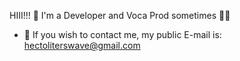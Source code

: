 HIII!!! 👋
I'm a Developer and Voca Prod sometimes 🔲🔳
- 📨 If you wish to contact me, my public E-mail is: hectoliterswave@gmail.com
